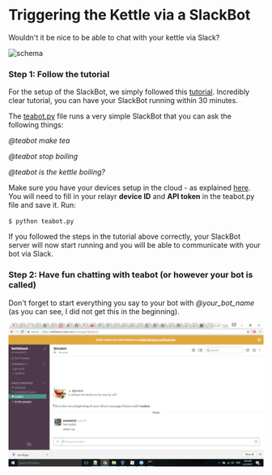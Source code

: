 # Triggering the Kettle via a SlackBot

Wouldn't it be nice to be able to chat with your kettle via Slack?

![schema](assets/slack.png)

### Step 1: Follow the tutorial

For the setup of the SlackBot, we simply followed this [tutorial](https://www.fullstackpython.com/blog/build-first-slack-bot-python.html). Incredibly clear tutorial, you can have your SlackBot running within 30 minutes. 

The [teabot.py](teabot.py) file runs a very simple SlackBot that you can ask the following things:


_@teabot make tea_

_@teabot stop boiling_

_@teabot is the kettle boiling?_

Make sure you have your devices setup in the cloud - as explained [here](https://github.com/Emelieh21/brand-new-kettle-hack/blob/master/setup_devices_relayr_cloud.md). You will need to fill in your relayr **device ID** and **API token** in the teabot.py file and save it. Run:

`$ python teabot.py`

If you followed the steps in the tutorial above correctly, your SlackBot server will now start running and you will be able to communicate with your bot via Slack. 

### Step 2: Have fun chatting with teabot (or however your bot is called)

Don't forget to start everything you say to your bot with _@your_bot_name_ (as you can see, I did not get this in the beginning).

![screenshot](assets/very_beginning_teabot.png)
